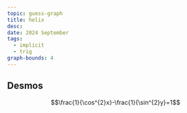 ```yaml
---
topic: guess-graph
title: helix
desc: 
date: 2024 September
tags:
  - implicit
  - trig
graph-bounds: 4
---
```



## Desmos
```math
\frac{1}{\cos^{2}x}-\frac{1}{\sin^{2}y}=1
```
